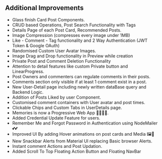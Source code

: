## Additional Improvements

-   Glass finish Card Post Components.
-   CRUD based Operations, Post Search Functionality with Tags
-   Details Page of each Post Card, Recommended Posts.
-   Image Compression (compresses every image under 1MB)
-   Like - Comment - Tag functionality and 2 Way Authentication (JWT Token & Google OAuth)
-   Randomised Custom User Avatar Images.
-   Image Drag and Drop functionality in Preview while creation
-   Private Post and Comment Deletion Functionality
-   Attention to detail features like custom Private button and LinearProgress.
-   Post Owners and commenters can regulate comments in their posts.
-   Comments section only visible if at least 1 comment exist in a post.
-   New User-Detail page including newly written dataBase query and Backend Logic.
-   Addition of Posts Liked by user Component.
-   Customised comment containers with User avatar and post times.
-   Clickable Chips and Custom Tabs in UserDetails page.
-   Memories is now a Progressive Web App 🎉🎉🎊🎊.
-   Added Credential Update Feature for users.
-   Remember Me and Forgot Password in Authentication using NodeMailer 💕💕
-   Improved UI By adding Hover animations on post cards and Media 🖼️🌟
-   New Snackbar Alerts from Material UI replacing Basic browser Alerts.
-   Instant comment Actions and Post Updation.
-   Added Scroll To Top Floating Action Button and Floating NavBar
